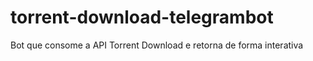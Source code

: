 # torrent-download-telegrambot
  Bot que consome a API Torrent Download e retorna de forma interativa
